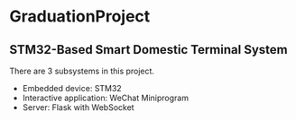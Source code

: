 # GraduationProject
## STM32-Based Smart Domestic Terminal System

There are 3 subsystems in this project. 
- Embedded device: STM32
- Interactive application: WeChat Miniprogram
- Server: Flask with WebSocket
